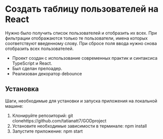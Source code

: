 # Создать таблицу пользователей на React
Нужно было получить список пользователей и отобразить их всех. При фильтрации отображаются только те пользователи, имена которых соответствуют введенному слову. При сбросе поля ввода нужно снова отобразить всех пользователей.

- Проект создан c использование современных практик и синтаксиса TypeScript и React.
- Был сделан прелоадер.
- Реализован декоратор debounce

## Установка

Шаги, необходимые для установки и запуска приложения на локальной машине:
1. Клонируйте репозиторий: git clonehttps://github.com/tatianatt7/GODproject
2. Установите необходимые зависимости в терминале: npm install
3. Запустите приложение: npm start
